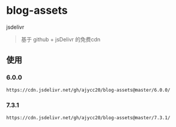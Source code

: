# blog-assets
 jsdelivr

> 基于 github + jsDelivr 的免费cdn

## 使用

### 6.0.0
```bash
https://cdn.jsdelivr.net/gh/ajycc20/blog-assets@master/6.0.0/
```

### 7.3.1
```bash
https://cdn.jsdelivr.net/gh/ajycc20/blog-assets@master/7.3.1/
```
